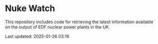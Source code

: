 # Nuke Watch

This repository includes code for retrieving the latest information available on the output of EDF nuclear power plants in the UK.

Last updated: 2025-01-26 03:16